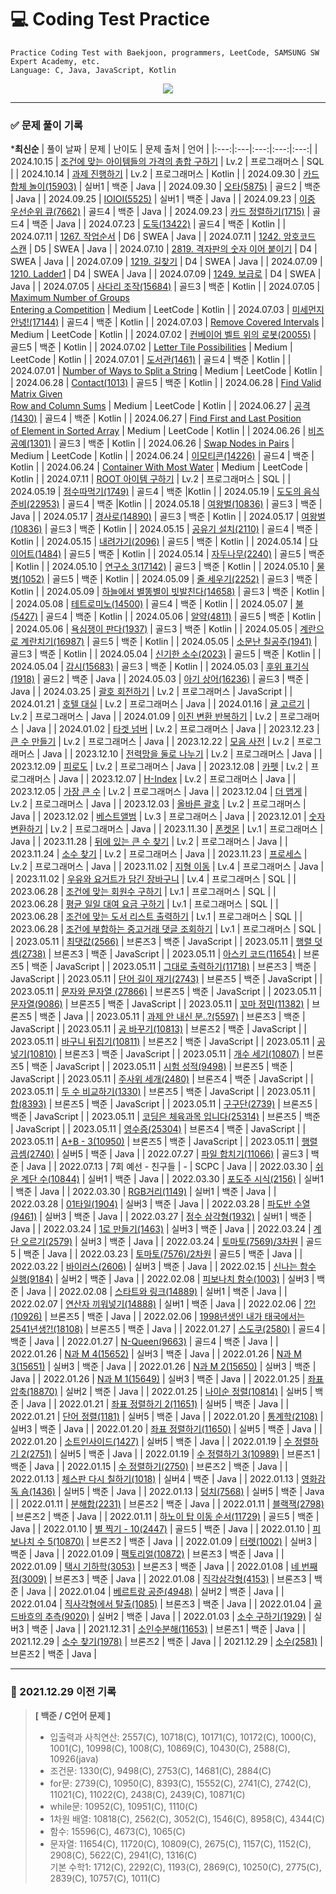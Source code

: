 # 💻 Coding Test Practice  
```
Practice Coding Test with Baekjoon, programmers, LeetCode, SAMSUNG SW Expert Academy, etc.  
Language: C, Java, JavaScript, Kotlin  
```

<div align="center">
  <a href="https://hits.seeyoufarm.com">
    <img src="https://hits.seeyoufarm.com/api/count/incr/badge.svg?url=https%3A%2F%2Fgithub.com%2Fjung0115%2FCodingTestPractice&count_bg=%23B7BCDB&title_bg=%233B50A6&icon=java.svg&icon_color=%23E7E7E7&title=Coding+Test&edge_flat=false"/>
  </a>
</div>

---

### ✅ 문제 풀이 기록

***최신순**
| 풀이 날짜 | 문제 | 난이도 | 문제 출처 | 언어 |
|:---:|:---|:---:|:---:|:---:|
| 2024.10.15 | [조건에 맞는 아이템들의 가격의 총합 구하기](https://school.programmers.co.kr/learn/courses/30/lessons/273709) | Lv.2 | 프로그래머스 | SQL |
| 2024.10.14 | [과제 진행하기](https://school.programmers.co.kr/learn/courses/30/lessons/176962) | Lv.2 | 프로그래머스 | Kotlin |
| 2024.09.30 | [카드 합체 놀이(15903)](https://www.acmicpc.net/problem/15903) | 실버1 | 백준 | Java |
| 2024.09.30 | [오타(5875)](https://www.acmicpc.net/problem/5875) | 골드2 | 백준 | Java |
| 2024.09.25 | [IOIOI(5525)](https://www.acmicpc.net/problem/5525) | 실버1 | 백준 | Java |
| 2024.09.23 | [이중 우선순위 큐(7662)](https://www.acmicpc.net/problem/7662) | 골드4 | 백준 | Java |
| 2024.09.23 | [카드 정렬하기(1715)](https://www.acmicpc.net/problem/1715) | 골드4 | 백준 | Java |
| 2024.07.23 | [도둑(13422)](https://www.acmicpc.net/problem/13422) | 골드4 | 백준 | Kotlin |
| 2024.07.11 | [1267. 작업순서](https://swexpertacademy.com/main/code/problem/problemDetail.do?contestProbId=AV18TrIqIwUCFAZN) | D6 | SWEA | Java |
| 2024.07.11 | [1242. 암호코드 스캔](https://swexpertacademy.com/main/code/problem/problemDetail.do?contestProbId=AV15JEKKAM8CFAYD) | D5 | SWEA | Java |
| 2024.07.10 | [2819. 격자판의 숫자 이어 붙이기](https://swexpertacademy.com/main/code/problem/problemDetail.do?contestProbId=AV7I5fgqEogDFAXB) | D4 | SWEA | Java |
| 2024.07.09 | [1219. 길찾기](https://swexpertacademy.com/main/code/problem/problemDetail.do?contestProbId=AV14geLqABQCFAYD) | D4 | SWEA | Java |
| 2024.07.09 | [1210. Ladder1](https://swexpertacademy.com/main/code/problem/problemDetail.do?contestProbId=AV14ABYKADACFAYh) | D4 | SWEA | Java |
| 2024.07.09 | [1249. 보급로](https://swexpertacademy.com/main/code/problem/problemDetail.do?contestProbId=AV15QRX6APsCFAYD) | D4 | SWEA | Java |
| 2024.07.05 | [사다리 조작(15684)](https://www.acmicpc.net/problem/15684) | 골드3 | 백준 | Kotlin |
| 2024.07.05 | [Maximum Number of Groups<br/>Entering a Competition](https://leetcode.com/problems/maximum-number-of-groups-entering-a-competition) | Medium | LeetCode | Kotlin |
| 2024.07.03 | [미세먼지 안녕!(17144)](https://www.acmicpc.net/problem/17144) | 골드4 | 백준 | Kotlin |
| 2024.07.03 | [Remove Covered Intervals](https://leetcode.com/problems/remove-covered-intervals) | Medium | LeetCode | Kotlin |
| 2024.07.02 | [컨베이어 벨트 위의 로봇(20055)](https://www.acmicpc.net/problem/20055) | 골드5 | 백준 | Kotlin |
| 2024.07.02 | [Letter Tile Possibilities](https://leetcode.com/problems/letter-tile-possibilities) | Medium | LeetCode | Kotlin |
| 2024.07.01 | [도서관(1461)](https://www.acmicpc.net/problem/1461) | 골드4 | 백준 | Kotlin |
| 2024.07.01 | [Number of Ways to Split a String](https://leetcode.com/problems/number-of-ways-to-split-a-string) | Medium | LeetCode | Kotlin |
| 2024.06.28 | [Contact(1013)](https://www.acmicpc.net/problem/1013) | 골드5 | 백준 | Kotlin |
| 2024.06.28 | [Find Valid Matrix Given<br/>Row and Column Sums](https://leetcode.com/problems/find-valid-matrix-given-row-and-column-sums) | Medium | LeetCode | Kotlin |
| 2024.06.27 | [공격(1430)](https://www.acmicpc.net/problem/1430) | 골드4 | 백준 | Kotlin |
| 2024.06.27 | [Find First and Last Position<br/>of Element in Sorted Array](https://leetcode.com/problems/find-first-and-last-position-of-element-in-sorted-array) | Medium | LeetCode | Kotlin |
| 2024.06.26 | [비즈 공예(1301)](https://www.acmicpc.net/problem/1301) | 골드3 | 백준 | Kotlin |
| 2024.06.26 | [Swap Nodes in Pairs](https://leetcode.com/problems/swap-nodes-in-pairs) | Medium | LeetCode | Kotlin |
| 2024.06.24 | [이모티콘(14226)](https://www.acmicpc.net/problem/14226) | 골드4 | 백준 | Kotlin |
| 2024.06.24 | [Container With Most Water](https://leetcode.com/problems/container-with-most-water) | Medium | LeetCode | Kotlin |
| 2024.07.11 | [ROOT 아이템 구하기](https://school.programmers.co.kr/learn/courses/30/lessons/273710) | Lv.2 | 프로그래머스 | SQL |
| 2024.05.19 | [점수따먹기(1749)](https://www.acmicpc.net/problem/1749) | 골드4 | 백준 |Kotlin |
| 2024.05.19 | [도도의 음식 준비(22953)](https://www.acmicpc.net/problem/22953) | 골드4 | 백준 |Kotlin |
| 2024.05.18 | [여왕벌(10836)](https://www.acmicpc.net/problem/10836) | 골드3 | 백준 | Java |
| 2024.05.17 | [경사로(14890)](https://www.acmicpc.net/problem/14890) | 골드3 | 백준 | Kotlin |
| 2024.05.17 | [여왕벌(10836)](https://www.acmicpc.net/problem/10836) | 골드3 | 백준 | Kotlin |
| 2024.05.15 | [공유기 설치(2110)](https://www.acmicpc.net/problem/2110) | 골드4 | 백준 | Kotlin |
| 2024.05.15 | [내려가기(2096)](https://www.acmicpc.net/problem/2096) | 골드5 | 백준 | Kotlin |
| 2024.05.14 | [다이어트(1484)](https://www.acmicpc.net/problem/1484) | 골드5 | 백준 | Kotlin |
| 2024.05.14 | [자두나무(2240)](https://www.acmicpc.net/problem/2240) | 골드5 | 백준 | Kotlin |
| 2024.05.10 | [연구소 3(17142)](https://www.acmicpc.net/problem/17142) | 골드3 | 백준 | Kotlin |
| 2024.05.10 | [물병(1052)](https://www.acmicpc.net/problem/1052) | 골드5 | 백준 | Kotlin |
| 2024.05.09 | [줄 세우기(2252)](https://www.acmicpc.net/problem/2252) | 골드3 | 백준 | Kotlin |
| 2024.05.09 | [하늘에서 별똥별이 빗발친다(14658)](https://www.acmicpc.net/problem/14658) | 골드3 | 백준 | Kotlin |
| 2024.05.08 | [테트로미노(14500)](https://www.acmicpc.net/problem/14500) | 골드4 | 백준 | Kotlin |
| 2024.05.07 | [불(5427)](https://www.acmicpc.net/problem/5427) | 골드4 | 백준 | Kotlin |
| 2024.05.06 | [알약(4811)](https://www.acmicpc.net/problem/4811) | 골드5 | 백준 | Kotlin |
| 2024.05.06 | [욕심쟁이 판다(1937)](https://www.acmicpc.net/problem/1937) | 골드3 | 백준 | Kotlin |
| 2024.05.05 | [계란으로 계란치기(16987)](https://www.acmicpc.net/problem/16987) | 골드5 | 백준 | Kotlin |
| 2024.05.05 | [소문난 칠공주(1941)](https://www.acmicpc.net/problem/1941) | 골드3 | 백준 | Kotlin |
| 2024.05.04 | [신기한 소수(2023)](https://www.acmicpc.net/problem/2023) | 골드5 | 백준 | Kotlin |
| 2024.05.04 | [감시(15683)](https://www.acmicpc.net/problem/15683) | 골드3 | 백준 | Kotlin |
| 2024.05.03 | [후위 표기식(1918)](https://www.acmicpc.net/problem/1918) | 골드2 | 백준 | Java |
| 2024.05.03 | [아기 상어(16236)](https://www.acmicpc.net/problem/16236) | 골드3 | 백준 | Java |
| 2024.03.25 | [괄호 회전하기](https://school.programmers.co.kr/learn/courses/30/lessons/76502) | Lv.2 | 프로그래머스 | JavaScript |
| 2024.01.21 | [호텔 대실](https://school.programmers.co.kr/learn/courses/30/lessons/155651) | Lv.2 | 프로그래머스 | Java |
| 2024.01.16 | [귤 고르기](https://school.programmers.co.kr/learn/courses/30/lessons/138476) | Lv.2 | 프로그래머스 | Java |
| 2024.01.09 | [이진 변환 반복하기](https://school.programmers.co.kr/learn/courses/30/lessons/70129) | Lv.2 | 프로그래머스 | Java |
| 2024.01.02 | [타겟 넘버](https://school.programmers.co.kr/learn/courses/30/lessons/43165) | Lv.2 | 프로그래머스 | Java |
| 2023.12.23 | [큰 수 만들기](https://school.programmers.co.kr/learn/courses/30/lessons/42883) | Lv.2 | 프로그래머스 | Java |
| 2023.12.22 | [모음 사전](https://school.programmers.co.kr/learn/courses/30/lessons/84512) | Lv.2 | 프로그래머스 | Java |
| 2023.12.10 | [전력망을 둘로 나누기](https://school.programmers.co.kr/learn/courses/30/lessons/86971) | Lv.2 | 프로그래머스 | Java |
| 2023.12.09 | [피로도](https://school.programmers.co.kr/learn/courses/30/lessons/87946) | Lv.2 | 프로그래머스 | Java |
| 2023.12.08 | [카펫](https://school.programmers.co.kr/learn/courses/30/lessons/42842) | Lv.2 | 프로그래머스 | Java |
| 2023.12.07 | [H-Index](https://school.programmers.co.kr/learn/courses/30/lessons/42747) | Lv.2 | 프로그래머스 | Java |
| 2023.12.05 | [가장 큰 수](https://school.programmers.co.kr/learn/courses/30/lessons/42746) | Lv.2 | 프로그래머스 | Java |
| 2023.12.04 | [더 맵게](https://school.programmers.co.kr/learn/courses/30/lessons/42626) | Lv.2 | 프로그래머스 | Java |
| 2023.12.03 | [올바른 괄호](https://school.programmers.co.kr/learn/courses/30/lessons/12909) | Lv.2 | 프로그래머스 | Java |
| 2023.12.02 | [베스트앨범](https://school.programmers.co.kr/learn/courses/30/lessons/42579) | Lv.3 | 프로그래머스 | Java |
| 2023.12.01 | [숫자 변환하기](https://school.programmers.co.kr/learn/courses/30/lessons/154538) | Lv.2 | 프로그래머스 | Java |
| 2023.11.30 | [폰켓몬](https://school.programmers.co.kr/learn/courses/30/lessons/1845) | Lv.1 | 프로그래머스 | Java |
| 2023.11.28 | [뒤에 있는 큰 수 찾기](https://school.programmers.co.kr/learn/courses/30/lessons/154539) | Lv.2 | 프로그래머스 | Java |
| 2023.11.24 | [소수 찾기](https://school.programmers.co.kr/learn/courses/30/lessons/42839) | Lv.2 | 프로그래머스 | Java |
| 2023.11.23 | [프로세스](https://school.programmers.co.kr/learn/courses/30/lessons/42587) | Lv.2 | 프로그래머스 | Java |
| 2023.11.02 | [지형 이동](https://school.programmers.co.kr/learn/courses/30/lessons/62050) | Lv.4 | 프로그래머스 | Java |
| 2023.11.02 | [우유와 요거트가 담긴 장바구니](https://school.programmers.co.kr/learn/courses/30/lessons/62284) | Lv.4 | 프로그래머스 | SQL |
| 2023.06.28 | [조건에 맞는 회원수 구하기](https://school.programmers.co.kr/learn/courses/30/lessons/131535) | Lv.1 | 프로그래머스 | SQL |
| 2023.06.28 | [평균 일일 대여 요금 구하기](https://school.programmers.co.kr/learn/courses/30/lessons/151136) | Lv.1 | 프로그래머스 | SQL |
| 2023.06.28 | [조건에 맞는 도서 리스트 출력하기](https://school.programmers.co.kr/learn/courses/30/lessons/144853) | Lv.1 | 프로그래머스 | SQL |
| 2023.06.28 | [조건에 부합하는 중고거래 댓글 조회하기](https://school.programmers.co.kr/learn/courses/30/lessons/164673) | Lv.1 | 프로그래머스 | SQL |
| 2023.05.11 | [최댓값(2566)](https://www.acmicpc.net/problem/2566) | 브론즈3 | 백준 | JavaScript |
| 2023.05.11 | [행렬 덧셈(2738)](https://www.acmicpc.net/problem/2738) | 브론즈3 | 백준 | JavaScript |
| 2023.05.11 | [아스키 코드(11654)](https://www.acmicpc.net/problem/11654) | 브론즈5 | 백준 | JavaScript |
| 2023.05.11 | [그대로 출력하기(11718)](https://www.acmicpc.net/problem/11718) | 브론즈3 | 백준 | JavaScript |
| 2023.05.11 | [단어 길이 재기(2743)](https://www.acmicpc.net/problem/2743) | 브론즈5 | 백준 | JavaScript |
| 2023.05.11 | [문자와 문자열 (27866)](https://www.acmicpc.net/problem/27866) | 브론즈5 | 백준 | JavaScript |
| 2023.05.11 | [문자열(9086)](https://www.acmicpc.net/problem/9086) | 브론즈5 | 백준 | JavaScript |
| 2023.05.11 | [꼬마 정민(11382)](https://www.acmicpc.net/problem/11382) | 브론즈5 | 백준 | Java |
| 2023.05.11 | [과제 안 내신 분..?(5597)](https://www.acmicpc.net/problem/5597) | 브론즈3 | 백준 | JavaScript |
| 2023.05.11 | [공 바꾸기(10813)](https://www.acmicpc.net/problem/10813) | 브론즈2 | 백준 | JavaScript |
| 2023.05.11 | [바구니 뒤집기(10811)](https://www.acmicpc.net/problem/10811) | 브론즈2 | 백준 | JavaScript |
| 2023.05.11 | [공 넣기(10810)](https://www.acmicpc.net/problem/10810) | 브론즈3 | 백준 | JavaScript |
| 2023.05.11 | [개수 세기(10807)](https://www.acmicpc.net/problem/10807) | 브론즈5 | 백준 | JavaScript |
| 2023.05.11 | [시험 성적(9498)](https://www.acmicpc.net/problem/9498) | 브론즈5 | 백준 | JavaScript |
| 2023.05.11 | [주사위 세개(2480)](https://www.acmicpc.net/problem2480) | 브론즈4 | 백준 | JavaScript |
| 2023.05.11 | [두 수 비교하기(1330)](https://www.acmicpc.net/problem/1330) | 브론즈5 | 백준 | JavaScript |
| 2023.05.11 | [합(8393)](https://www.acmicpc.net/problem/8393) | 브론즈5 | 백준 | JavaScript |
| 2023.05.11 | [구구단(2739)](https://www.acmicpc.net/problem/2739) | 브론즈5 | 백준 | JavaScript |
| 2023.05.11 | [코딩은 체육과목 입니다(25314)](https://www.acmicpc.net/problem/25314) | 브론즈5 | 백준 | JavaScript |
| 2023.05.11 | [영수증(25304)](https://www.acmicpc.net/problem/25304) | 브론즈4 | 백준 | JavaScript |
| 2023.05.11 | [A+B - 3(10950)](https://www.acmicpc.net/problem/10950) | 브론즈5 | 백준 | JavaScript |
| 2023.05.11 | [행렬 곱셈(2740)](https://www.acmicpc.net/problem/2740) | 실버5 | 백준 | Java |
| 2022.07.27 | [파일 합치기(11066)](https://www.acmicpc.net/problem/11066) | 골드3 | 백준 | Java |
| 2022.07.13 | 7회 예선 - 친구들 | - | SCPC | Java |
| 2022.03.30 | [쉬운 계단 수(10844)](https://www.acmicpc.net/problem/10844) | 실버1 | 백준 | Java |
| 2022.03.30 | [포도주 시식(2156)](https://www.acmicpc.net/problem/2156) | 실버1 | 백준 | Java |
| 2022.03.30 | [RGB거리(1149)](https://www.acmicpc.net/problem/1149) | 실버1 | 백준 | Java |
| 2022.03.28 | [01타일(1904)](https://www.acmicpc.net/problem/1904) | 실버3 | 백준 | Java |
| 2022.03.28 | [파도반 수열(9461)](https://www.acmicpc.net/problem/9461) | 실버3 | 백준 | Java |
| 2022.03.27 | [정수 삼각형(1932)](https://www.acmicpc.net/problem/1932) | 실버1 | 백준 | Java |
| 2022.03.24 | [1로 만들기(1463)](https://www.acmicpc.net/problem/1463) | 실버3 | 백준 | Java |
| 2022.03.24 | [계단 오르기(2579)](https://www.acmicpc.net/problem/2579) | 실버3 | 백준 | Java |
| 2022.03.24 | [토마토(7569)/3차원](https://www.acmicpc.net/problem/7569) | 골드5 | 백준 | Java |
| 2022.03.23 | [토마토(7576)/2차원](https://www.acmicpc.net/problem/7576) | 골드5 | 백준 | Java |
| 2022.03.22 | [바이러스(2606)](https://www.acmicpc.net/problem/2606) | 실버3 | 백준 | Java |
| 2022.02.15 | [신나는 함수 실행(9184)](https://www.acmicpc.net/problem/9184) | 실버2 | 백준 | Java |
| 2022.02.08 | [피보나치 함수(1003)](https://www.acmicpc.net/problem/1003) | 실버3 | 백준 | Java |
| 2022.02.08 | [스타트와 링크(14889)](https://www.acmicpc.net/problem/14889) | 실버1 | 백준 | Java |
| 2022.02.07 | [연산자 끼워넣기(14888)](https://www.acmicpc.net/problem/14888) | 실버1 | 백준 | Java |
| 2022.02.06 | [??!(10926)](https://www.acmicpc.net/problem/10926) | 브론즈5 | 백준 | Java |
| 2022.02.06 | [1998년생인 내가 태국에서는 2541년생?!(18108)](https://www.acmicpc.net/problem/18108) | 브론즈5 | 백준 | Java |
| 2022.01.27 | [스도쿠(2580)](https://www.acmicpc.net/problem/2580) | 골드4 | 백준 | Java |
| 2022.01.27 | [N-Queen(9663)](https://www.acmicpc.net/problem/9663) | 골드4 | 백준 | Java |
| 2022.01.26 | [N과 M 4(15652)](https://www.acmicpc.net/problem/15652) | 실버3 | 백준 | Java |
| 2022.01.26 | [N과 M 3(15651)](https://www.acmicpc.net/problem/15651) | 실버3 | 백준 | Java |
| 2022.01.26 | [N과 M 2(15650)](https://www.acmicpc.net/problem/15650) | 실버3 | 백준 | Java |
| 2022.01.26 | [N과 M 1(15649)](https://www.acmicpc.net/problem/15649) | 실버3 | 백준 | Java |
| 2022.01.25 | [좌표 압축(18870)](https://www.acmicpc.net/problem/18870) | 실버2 | 백준 | Java |
| 2022.01.25 | [나이순 정렬(10814)](https://www.acmicpc.net/problem/10814) | 실버5 | 백준 | Java |
| 2022.01.21 | [좌표 정렬하기 2(11651)](https://www.acmicpc.net/problem/11651) | 실버5 | 백준 | Java |
| 2022.01.21 | [단어 정렬(1181)](https://www.acmicpc.net/problem/1181) | 실버5 | 백준 | Java |
| 2022.01.20 | [통계학(2108)](https://www.acmicpc.net/problem/2108) | 실버3 | 백준 | Java |
| 2022.01.20 | [좌표 정렬하기(11650)](https://www.acmicpc.net/problem/11650) | 실버5 | 백준 | Java |
| 2022.01.20 | [소트인사이드(1427)](https://www.acmicpc.net/problem/1427) | 실버5 | 백준 | Java |
| 2022.01.19 | [수 정렬하기 2(2751)](https://www.acmicpc.net/problem/2751) | 실버5 | 백준 | Java |
| 2022.01.19 | [수 정렬하기 3(10989)](https://www.acmicpc.net/problem/10989) | 브론즈1 | 백준 | Java |
| 2022.01.15 | [수 정렬하기(2750)](https://www.acmicpc.net/problem/2750) | 브론즈2 | 백준 | Java |
| 2022.01.13 | [체스판 다시 칠하기(1018)](https://www.acmicpc.net/problem/1018) | 실버4 | 백준 | Java |
| 2022.01.13 | [영화감독 숌(1436)](https://www.acmicpc.net/problem/1436) | 실버5 | 백준 | Java |
| 2022.01.13 | [덩치(7568)](https://www.acmicpc.net/problem/7568) | 실버5 | 백준 | Java |
| 2022.01.11 | [분해합(2231)](https://www.acmicpc.net/problem/2231) | 브론즈2 | 백준 | Java |
| 2022.01.11 | [블랙잭(2798)](https://www.acmicpc.net/problem/2798) | 브론즈2 | 백준 | Java |
| 2022.01.11 | [하노이 탑 이동 순서(11729)](https://www.acmicpc.net/problem/11729) | 골드5 | 백준 | Java |
| 2022.01.10 | [별 찍기 - 10(2447)](https://www.acmicpc.net/problem/2447) | 골드5 | 백준 | Java |
| 2022.01.10 | [피보나치 수 5(10870)](https://www.acmicpc.net/problem/10870) | 브론즈2 | 백준 | Java |
| 2022.01.09 | [터렛(1002)](https://www.acmicpc.net/problem/1002) | 실버3 | 백준 | Java |
| 2022.01.09 | [팩토리얼(10872)](https://www.acmicpc.net/problem/10872) | 브론즈3 | 백준 | Java |
| 2022.01.09 | [택시 기하학(3053)](https://www.acmicpc.net/problem/3053) | 브론즈3 | 백준 | Java |
| 2022.01.08 | [네 번째 점(3009)](https://www.acmicpc.net/problem/3009) | 브론즈3 | 백준 | Java |
| 2022.01.08 | [직각삼각형(4153)](https://www.acmicpc.net/problem/4153) | 브론즈3 | 백준 | Java |
| 2022.01.04 | [베르트랑 공준(4948)](https://www.acmicpc.net/problem/4948) | 실버2 | 백준 | Java |
| 2022.01.04 | [직사각형에서 탈출(1085)](https://www.acmicpc.net/problem/1085) | 브론즈3 | 백준 | Java |
| 2022.01.04 | [골드바흐의 추측(9020)](https://www.acmicpc.net/problem/9020) | 실버2 | 백준 | Java |
| 2022.01.03 | [소수 구하기(1929)](https://www.acmicpc.net/problem/1929) | 실버3 | 백준 | Java |
| 2021.12.31 | [소인수분해(11653)](https://www.acmicpc.net/problem/11653) | 브론즈1 | 백준 | Java |
| 2021.12.29 | [소수 찾기(1978)](https://www.acmicpc.net/problem/1978) | 브론즈2 | 백준 | Java |
| 2021.12.29 | [소수(2581)](https://www.acmicpc.net/problem/2581) | 브론즈2 | 백준 | Java |

---

### 💾 2021.12.29 이전 기록
> **[ 백준 / C언어 문제 ]**
> 
> - 입출력과 사칙연산: 2557(C), 10718(C), 10171(C), 10172(C), 1000(C), 1001(C), 10998(C), 1008(C), 10869(C), 10430(C), 2588(C), 10926(java)  
> - 조건문: 1330(C), 9498(C), 2753(C), 14681(C), 2884(C)  
> - for문: 2739(C), 10950(C), 8393(C), 15552(C), 2741(C), 2742(C), 11021(C), 11022(C), 2438(C), 2439(C), 10871(C)  
> - while문: 10952(C), 10951(C), 1110(C)  
> - 1차원 배열: 10818(C), 2562(C), 3052(C), 1546(C), 8958(C), 4344(C)  
> - 함수: 15596(C), 4673(C), 1065(C)  
> - 문자열: 11654(C), 11720(C), 10809(C), 2675(C), 1157(C), 1152(C), 2908(C), 5622(C), 2941(C), 1316(C)  
> 기본 수학1: 1712(C), 2292(C), 1193(C), 2869(C), 10250(C), 2775(C), 2839(C), 10757(C), 1011(C) 
